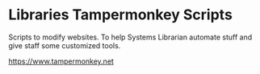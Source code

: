 # Libraries Tampermonkey Scripts

Scripts to modify websites. To help Systems Librarian automate stuff and give staff some customized tools.

https://www.tampermonkey.net
